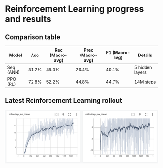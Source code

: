 # Reinforcement Learning progress and results
## Comparison table
| Model | Acc | Rec (Macro-avg) | Prec (Macro-avg) | F1 (Macro-avg) | Details |
| - | - | - | - | - | - |
| Seq (ANN)| 81.7% | 48.3% | 76.4% | 49.1% | 5 hidden layers |
| PPO (RL) | 72.8% | 52.2% | 44.8% | 44.7% | 14M steps |

## Latest Reinforcement Learning rollout
![alt text](./Img/Last_rollout.png)

